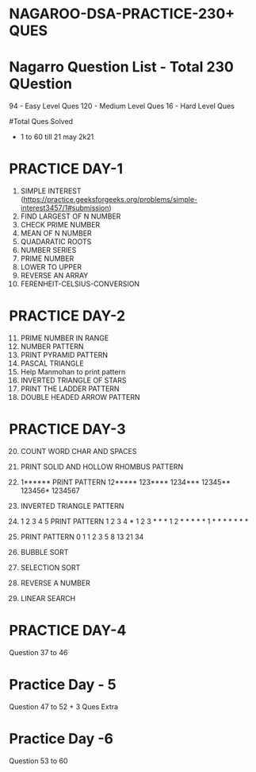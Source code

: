 # NAGAROO-DSA-PRACTICE-230+ QUES

# Nagarro Question List - Total 230 QUestion
  94  - Easy Level Ques
  120 - Medium Level Ques
  16  - Hard Level Ques
  
#Total Ques Solved 
- 1 to 60 till 21 may 2k21  
  

# PRACTICE DAY-1
1. SIMPLE INTEREST (https://practice.geeksforgeeks.org/problems/simple-interest3457/1#submission)
2. FIND LARGEST OF N NUMBER
3. CHECK PRIME NUMBER
4. MEAN OF N NUMBER
5. QUADARATIC ROOTS
6. NUMBER SERIES
7. PRIME NUMBER
8. LOWER TO UPPER
9. REVERSE AN ARRAY
10. FERENHEIT-CELSIUS-CONVERSION

# PRACTICE DAY-2
11. PRIME NUMBER IN RANGE
12. NUMBER PATTERN
13. PRINT PYRAMID PATTERN
14. PASCAL TRIANGLE
15. Help Manmohan to print pattern
16. INVERTED TRIANGLE OF STARS
17. PRINT THE LADDER PATTERN
18. DOUBLE HEADED ARROW PATTERN

# PRACTICE DAY-3
20. COUNT WORD CHAR AND SPACES
22. PRINT SOLID AND HOLLOW RHOMBUS PATTERN
23. 1****** PRINT PATTERN
    12*****
    123****
    1234***
    12345**
    123456*
    1234567
24. INVERTED TRIANGLE PATTERN
25. 1 2 3 4 5  PRINT PATTERN
    1 2 3 4 *
    1 2 3 * * *
    1 2 * * * * *
    1 * * * * * * *
26. PRINT PATTERN
0
1 1
2 3 5
8 13 21 34  

27. BUBBLE SORT
28. SELECTION SORT
29. REVERSE A NUMBER
30. LINEAR SEARCH


# PRACTICE DAY-4
 Question 37 to 46
 
# Practice Day - 5
  Question 47 to 52 + 3 Ques Extra
 
 
# Practice Day -6 
  Question 53 to 60
